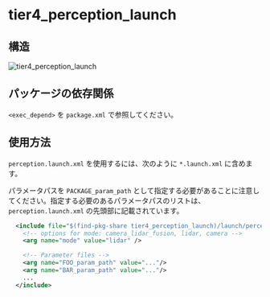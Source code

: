 # tier4_perception_launch

## 構造

![tier4_perception_launch](./perception_launch.drawio.svg)

## パッケージの依存関係

`<exec_depend>` を `package.xml` で参照してください。

## 使用方法

`perception.launch.xml` を使用するには、次のように `*.launch.xml` に含めます。

パラメータパスを `PACKAGE_param_path` として指定する必要があることに注意してください。指定する必要のあるパラメータパスのリストは、`perception.launch.xml` の先頭部に記載されています。


```xml
  <include file="$(find-pkg-share tier4_perception_launch)/launch/perception.launch.xml">
    <!-- options for mode: camera_lidar_fusion, lidar, camera -->
    <arg name="mode" value="lidar" />

    <!-- Parameter files -->
    <arg name="FOO_param_path" value="..."/>
    <arg name="BAR_param_path" value="..."/>
    ...
  </include>
```

